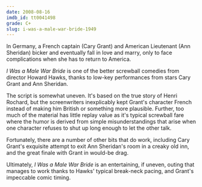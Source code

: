 ```yaml
---
date: 2008-08-16
imdb_id: tt0041498
grade: C+
slug: i-was-a-male-war-bride-1949
---
```


In Germany, a French captain (Cary Grant) and American Lieutenant (Ann Sheridan) bicker and eventually fall in love and marry, only to face complications when she has to return to America.

_I Was a Male War Bride_ is one of the better screwball comedies from director Howard Hawks, thanks to low-key performances from stars Cary Grant and Ann Sheridan.

The script is somewhat uneven. It's based on the true story of Henri Rochard, but the screenwriters inexplicably kept Grant's character French instead of making him British or something more plausible. Further, too much of the material has little replay value as it's typical screwball fare where the humor is derived from simple misunderstandings that arise when one character refuses to shut up long enough to let the other talk.

Fortunately, there are a number of other bits that do work, including Cary Grant's exquisite attempt to exit Ann Sheridan's room in a creaky old inn, and the great finale with Grant in would-be drag.

Ultimately, _I Was a Male War Bride_ is an entertaining, if uneven, outing that manages to work thanks to Hawks' typical break-neck pacing, and Grant's impeccable comic timing.
